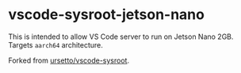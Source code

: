 # vscode-sysroot-jetson-nano

This is intended to allow VS Code server to run on Jetson Nano 2GB. Targets `aarch64` architecture.

Forked from [ursetto/vscode-sysroot](https://github.com/ursetto/vscode-sysroot).

